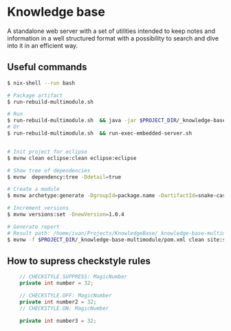 # Knowledge base

A standalone web server with a set of utilities intended to keep notes and information in a well structured format with a possibility to search and dive into it in an efficient way.

## Useful commands
```sh
$ nix-shell --run bash

# Package artifact
$ run-rebuild-multimodule.sh

# Run 
$ run-rebuild-multimodule.sh  && java -jar $PROJECT_DIR/_knowledge-base-multimodule/knowledge-base-server-embedded/target/knowledge-base-server-embedded.jar
# Or
$ run-rebuild-multimodule.sh  && run-exec-embedded-server.sh


# Init project for eclipse
$ mvnw clean eclipse:clean eclipse:eclipse

# Show tree of dependencies
$ mvnw  dependency:tree -Ddetail=true

# Create a module
$ mvnw archetype:generate -DgroupId=package.name -DartifactId=snake-case-name

# Increment versions
$ mvnw versions:set -DnewVersion=1.0.4

# Generate report
# Result path: /home/ivan/Projects/KnowledgeBase/_knowledge-base-multimodule/target/staging/
$ mvnw -f $PROJECT_DIR/_knowledge-base-multimodule/pom.xml clean site:site site:stage3
```

## How to supress checkstyle rules
```java
    // CHECKSTYLE.SUPPRESS: MagicNumber
    private int number = 32;

    // CHECKSTYLE.OFF: MagicNumber
    private int number2 = 32;
    // CHECKSTYLE.ON: MagicNumber

    private int number3 = 32;
```